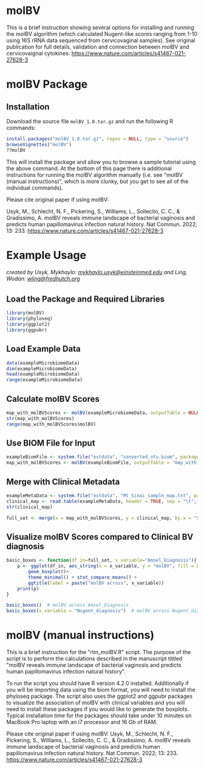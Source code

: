 # molBV
This is a brief instruction showing several options for installing and running the molBV algorithm (which calculated Nugent-like scores ranging from 1-10 using 16S rRNA data sequenced from cervicovaginal samples). See original publication for full details, validation and connection between molBV and cervicovaignal cytokines: https://www.nature.com/articles/s41467-021-27628-3

# molBV Package
## Installation
Download the source file `molBV_1.0.tar.gz` and run the following R commands:
```R
install.packages("molBV_1.0.tar.gz", repos = NULL, type = "source")
browseVignettes("molBV")
??molBV
```
This will install the package and allow you to browse a sample tutorial using the above command. 
At the bottom of this page there is additional instructions for running the molBV algorithm manually (i.e. see "molBV (manual instructions)", which is more clunky, but you get to see all of the individual commands). 


Please cite original paper if using molBV:

Usyk, M., Schlecht, N. F., Pickering, S., Williams, L., Sollecito, C. C., & Gradissimo, A. molBV reveals immune landscape of bacterial vaginosis and predicts human papillomavirus infection natural history. Nat Commun. 2022; 13: 233.
https://www.nature.com/articles/s41467-021-27628-3 

# Example Usage 
###### created by Usyk, Mykhaylo: mykhaylo.usyk@einsteinmed.edu and Ling, Wodan: wling@fredhutch.org
## Load the Package and Required Libraries

```R
library(molBV)
library(phyloseq)
library(ggplot2)
library(ggpubr)
```
## Load Example Data

```R
data(exampleMicrobiomeData)
dim(exampleMicrobiomeData)
head(exampleMicrobiomeData)
range(exampleMicrobiomeData)
```

## Calculate molBV Scores

```R
map_with_molBVScores <- molBV(exampleMicrobiomeData, outputTable = NULL)
str(map_with_molBVScores)
range(map_with_molBVScores$molBV)

```
## Use BIOM File for Input
```R
exampleBiomFile <- system.file("extdata", "converted_otu.biom", package = "molBV")
map_with_molBVScores <- molBV(exampleBiomFile, outputTable = "map_with_molBV.txt")

```
## Merge with Clinical Metadata

```R
exampleMetaData <- system.file("extdata", "Mt_Sinai_sample_map.txt", package = "molBV")
clinical_map <- read.table(exampleMetaData, header = TRUE, sep = "\t", as.is = TRUE)
str(clinical_map)

full_set <- merge(x = map_with_molBVScores, y = clinical_map, by.x = "SID", by.y = "Cerv_SampleID")
```
## Visualize molBV Scores compared to Clinical BV diagnosis 
```R
basic_boxes <- function(df_in=full_set, x_variable="Amsel_Diagnosis"){
	p <- ggplot(df_in, aes_string(x = x_variable, y = "molBV", fill = x_variable)) +
		geom_boxplot()+
		theme_minimal() + stat_compare_means() +
		ggtitle(label = paste("molBV across", x_variable))
	print(p)
}

basic_boxes()  # molBV across Amsel_Diagnosis
basic_boxes(x_variable = "Nugent_diagnosis")  # molBV across Nugent_diagnosis

```

# molBV (manual instructions)
This is a brief instruction for the "rlm_molBV.R" script. The purpose of the script is to perform the calculations described in the manuscript tittled "molBV reveals immune landscape of bacterial vaginosis and predicts human papillomavirus infection natural history".

To run the script you should have R version 4.2.0 installed. Additionally if you will be importing data using the biom format, you will need to install the phyloseq package. The script also uses the ggplot2 and ggpubr packages to visualize the association of molBV with clinical variables and you will need to install these packages if you would like to generate the boxplots. Typical installation time for the packages should take under 10 minutes on MacBook Pro laptop with an i7 processor and 16 Gb of RAM.  


Please cite original paper if using molBV:
Usyk, M., Schlecht, N. F., Pickering, S., Williams, L., Sollecito, C. C., & Gradissimo, A. molBV reveals immune landscape of bacterial vaginosis and predicts human papillomavirus infection natural history. Nat Commun. 2022; 13: 233.
https://www.nature.com/articles/s41467-021-27628-3 

